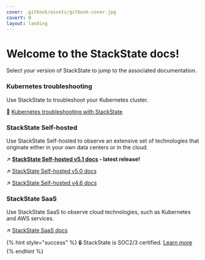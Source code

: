 ```yaml
---
cover: .gitbook/assets/gitbook-cover.jpg
coverY: 0
layout: landing
---
```


# Welcome to the StackState docs!

Select your version of StackState to jump to the associated documentation.

### Kubernetes troubleshooting

Use StackState to troubleshoot your Kubernetes cluster.

🚀 [Kubernetes troubleshooting with StackState](k8sTs-latest.md)

### StackState Self-hosted

Use StackState Self-hosted to observe an extensive set of technologies that originate either in your own data centers or in the cloud.

↗️ **[StackState Self-hosted v5.1 docs](https://docs.stackstate.com/v/5.1/) - latest release!**

↗️ [StackState Self-hosted v5.0 docs](https://docs.stackstate.com/v/5.0/)

↗️ [StackState Self-hosted v4.6 docs](https://docs.stackstate.com/v/4.6/)

### StackState SaaS

Use StackState SaaS to observe cloud technologies, such as Kubernetes and AWS services. 

↗️ [StackState SaaS docs](https://docs.stackstate.com/v/stackstate-saas/)

{% hint style="success" %}
🔒 StackState is SOC2/3 certified. [Learn more](https://www.stackstate.com/compliance)
{% endhint %}